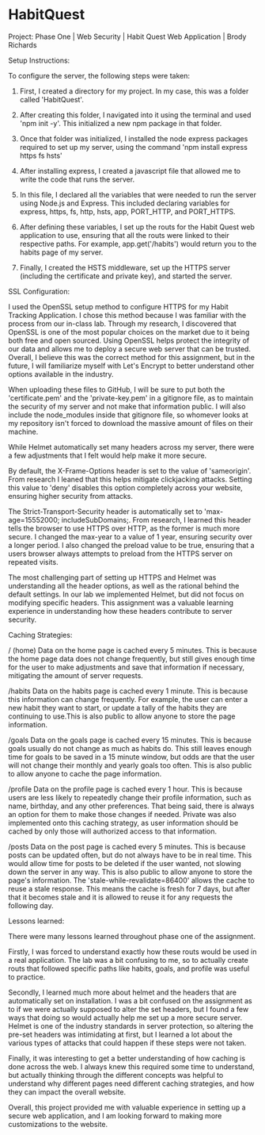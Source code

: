 # HabitQuest
Project: Phase One | Web Security | Habit Quest Web Application | Brody Richards

Setup Instructions:

To configure the server, the following steps were taken:

1. First, I created a directory for my project. In my case, this was a folder called 'HabitQuest'.

2. After creating this folder, I navigated into it using the terminal and used 'npm init -y'. This initialized a new npm package in that folder.

3. Once that folder was initialized, I installed the node express packages required to set up my server, using the command 'npm install express https fs hsts'

4. After installing express, I created a javascript file that allowed me to write the code that runs the server.

5. In this file, I declared all the variables that were needed to run the server using Node.js and Express. This included declaring variables for express, https, fs, http, hsts, app, PORT_HTTP, and PORT_HTTPS. 

6. After defining these variables, I set up the routs for the Habit Quest web application to use, ensuring that all the routs were linked to their respective paths. For example, app.get('/habits') would return you to the habits page of my server. 

7. Finally, I created the HSTS middleware, set up the HTTPS server (including the certificate and private key), and started the server. 


SSL Configuration:

I used the OpenSSL setup method to configure HTTPS for my Habit Tracking Application. I chose this method because I was familiar with the process from our in-class lab. Through my research, I discovered that OpenSSL is one of the most popular choices on the market due to it being both free and open sourced. Using OpenSSL helps protect the integrity of our data and allows me to deploy a secure web server that can be trusted. Overall, I believe this was the correct method for this assignment, but in the future, I will familiarize myself with Let's Encrypt to better understand other options available in the industry.

When uploading these files to GitHub, I will be sure to put both the 'certificate.pem' and the 'private-key.pem' in a gitignore file, as to maintain the security of my server and not make that information public. I will also include the node_modules inside that gitignore file, so whomever looks at my repository isn't forced to download the massive amount of files on their machine. 


While Helmet automatically set many headers across my server, there were a few adjustments that I felt would help make it more secure. 

By default, the X-Frame-Options header is set to the value of 'sameorigin'. From research I leaned that this helps mitigate clickjacking attacks. Setting this value to 'deny' disables this option completely across your website, ensuring higher security from attacks. 

The Strict-Transport-Security header is automatically set to 'max-age=15552000; includeSubDomains;. From research, I learned this header tells the browser to use HTTPS over HTTP, as the former is much more secure. I changed the max-year to a value of 1 year, ensuring security over a longer period. I also changed the preload value to be true, ensuring that a users browser always attempts to preload from the HTTPS server on repeated visits. 

The most challenging part of setting up HTTPS and Helmet was understanding all the header options, as well as the rational behind the default settings. In our lab we implemented Helmet, but did not focus on modifying specific headers. This assignment was a valuable learning experience in understanding how these headers contribute to server security. 


Caching Strategies:

/ (home)
Data on the home page is cached every 5 minutes. This is because the home page data does not change frequently, but still gives enough time for the user to make adjustments and save that information if necessary, mitigating the amount of server requests. 

/habits
Data on the habits page is cached every 1 minute. This is because this information can change frequently. For example, the user can enter a new habit they want to start, or update a tally of the habits they are continuing to use.This is also public to allow anyone to store the page information. 

/goals
Data on the goals page is cached every 15 minutes. This is because goals usually do not change as much as habits do. This still leaves enough time for goals to be saved in a 15 minute window, but odds are that the user will not change their monthly and yearly goals too often. This is also public to allow anyone to cache the page information. 

/profile
Data on the profile page is cached every 1 hour. This is because users are less likely to repeatedly change their profile information, such as name, birthday, and any other preferences. That being said, there is always an option for them to make those changes if needed. Private was also implemented onto this caching strategy, as user information should be cached by only those will authorized access to that information.

/posts 
Data on the post page is cached every 5 minutes. This is because posts can be updated often, but do not always have to be in real time. This would allow time for posts to be deleted if the user wanted, not slowing down the server in any way. This is also public to allow anyone to store the page's information. The 'stale-while-revalidate=86400' allows the cache to reuse a stale response. This means the cache is fresh for 7 days, but after that it becomes stale and it is allowed to reuse it for any requests the following day. 


Lessons learned:

There were many lessons learned throughout phase one of the assignment. 

Firstly, I was forced to understand exactly how these routs would be used in a real application. The lab was a bit confusing to me, so to actually create routs that followed specific paths like habits, goals, and profile was useful to practice. 

Secondly, I learned much more about helmet and the headers that are automatically set on installation. I was a bit confused on the assignment as to if we were actually supposed to alter the set headers, but I found a few ways that doing so would actually help me set up a more secure server. Helmet is one of the industry standards in server protection, so altering the pre-set headers was intimidating at first, but I learned a lot about the various types of attacks that could happen if these steps were not taken. 

Finally, it was interesting to get a better understanding of how caching is done across the web. I always knew this required some time to understand, but actually thinking through the different concepts was helpful to understand why different pages need different caching strategies, and how they can impact the overall website. 

Overall, this project provided me with valuable experience in setting up a secure web application, and I am looking forward to making more customizations to the website. 